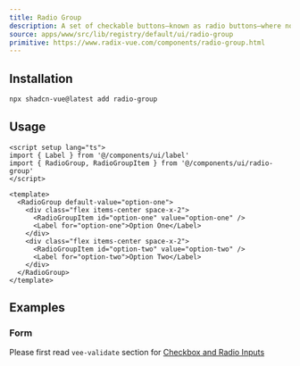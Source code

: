 ```yaml
---
title: Radio Group
description: A set of checkable buttons—known as radio buttons—where no more than one of the buttons can be checked at a time.
source: apps/www/src/lib/registry/default/ui/radio-group
primitive: https://www.radix-vue.com/components/radio-group.html
---
```


<ComponentPreview name="RadioGroupDemo" />

## Installation

```bash
npx shadcn-vue@latest add radio-group
```

## Usage

```vue
<script setup lang="ts">
import { Label } from '@/components/ui/label'
import { RadioGroup, RadioGroupItem } from '@/components/ui/radio-group'
</script>

<template>
  <RadioGroup default-value="option-one">
    <div class="flex items-center space-x-2">
      <RadioGroupItem id="option-one" value="option-one" />
      <Label for="option-one">Option One</Label>
    </div>
    <div class="flex items-center space-x-2">
      <RadioGroupItem id="option-two" value="option-two" />
      <Label for="option-two">Option Two</Label>
    </div>
  </RadioGroup>
</template>
```

## Examples

### Form

Please first read `vee-validate` section for [Checkbox and Radio Inputs](https://vee-validate.logaretm.com/v4/examples/checkboxes-and-radio/)

<ComponentPreview name="RadioGroupForm" />

